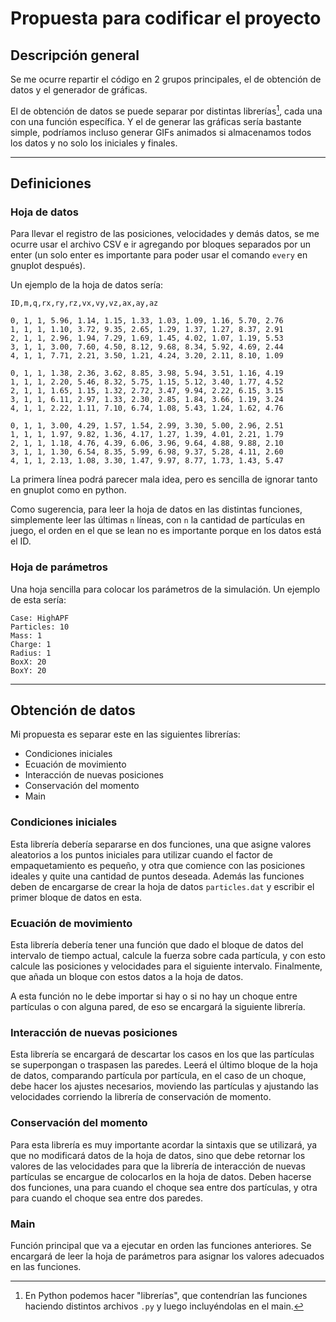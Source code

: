 #   Propuesta para codificar el proyecto

##  Descripción general

Se me ocurre repartir el código en 2 grupos principales, el de obtención de datos y el generador de gráficas.

El de obtención de datos se puede separar por distintas librerías[^1], cada una con una función específica. Y el de generar las gráficas sería bastante simple, podríamos incluso generar GIFs animados si almacenamos todos los datos y no solo los iniciales y finales.

[^1]: En Python podemos hacer "librerías", que contendrían las funciones haciendo distintos archivos ```.py``` y luego incluyéndolas en el main.

***

##  Definiciones

###  Hoja de datos

Para llevar el registro de las posiciones, velocidades y demás datos, se me ocurre usar el archivo CSV e ir agregando por bloques separados por un enter (un solo enter es importante para poder usar el comando ```every``` en gnuplot después).

Un ejemplo de la hoja de datos sería:

```
ID,m,q,rx,ry,rz,vx,vy,vz,ax,ay,az

0, 1, 1, 5.96, 1.14, 1.15, 1.33, 1.03, 1.09, 1.16, 5.70, 2.76
1, 1, 1, 1.10, 3.72, 9.35, 2.65, 1.29, 1.37, 1.27, 8.37, 2.91
2, 1, 1, 2.96, 1.94, 7.29, 1.69, 1.45, 4.02, 1.07, 1.19, 5.53
3, 1, 1, 3.00, 7.60, 4.50, 8.12, 9.68, 8.34, 5.92, 4.69, 2.44
4, 1, 1, 7.71, 2.21, 3.50, 1.21, 4.24, 3.20, 2.11, 8.10, 1.09

0, 1, 1, 1.38, 2.36, 3.62, 8.85, 3.98, 5.94, 3.51, 1.16, 4.19
1, 1, 1, 2.20, 5.46, 8.32, 5.75, 1.15, 5.12, 3.40, 1.77, 4.52
2, 1, 1, 1.65, 1.15, 1.32, 2.72, 3.47, 9.94, 2.22, 6.15, 3.15
3, 1, 1, 6.11, 2.97, 1.33, 2.30, 2.85, 1.84, 3.66, 1.19, 3.24
4, 1, 1, 2.22, 1.11, 7.10, 6.74, 1.08, 5.43, 1.24, 1.62, 4.76

0, 1, 1, 3.00, 4.29, 1.57, 1.54, 2.99, 3.30, 5.00, 2.96, 2.51
1, 1, 1, 1.97, 9.82, 1.36, 4.17, 1.27, 1.39, 4.01, 2.21, 1.79
2, 1, 1, 1.18, 4.76, 4.39, 6.06, 3.96, 9.64, 4.88, 9.88, 2.10
3, 1, 1, 1.30, 6.54, 8.35, 5.99, 6.98, 9.37, 5.28, 4.11, 2.60
4, 1, 1, 2.13, 1.08, 3.30, 1.47, 9.97, 8.77, 1.73, 1.43, 5.47
```

La primera línea podrá parecer mala idea, pero es sencilla de ignorar tanto en gnuplot como en python.

Como sugerencia, para leer la hoja de datos en las distintas funciones, simplemente leer las últimas ```n``` líneas, con ```n``` la cantidad de partículas en juego, el orden en el que se lean no es importante porque en los datos está el ID.

###  Hoja de parámetros
Una hoja sencilla para colocar los parámetros de la simulación. Un ejemplo de esta sería:

```
Case: HighAPF
Particles: 10
Mass: 1
Charge: 1
Radius: 1
BoxX: 20
BoxY: 20
```

***

##  Obtención de datos

Mi propuesta es separar este en las siguientes librerías:

*   Condiciones iniciales
*   Ecuación de movimiento
*   Interacción de nuevas posiciones
*   Conservación del momento
*   Main

### Condiciones iniciales
Esta librería debería separarse en dos funciones, una que asigne valores aleatorios a los puntos iniciales para utilizar cuando el factor de empaquetamiento es pequeño, y otra que comience con las posiciones ideales y quite una cantidad de puntos deseada. Además las funciones deben de encargarse de crear la hoja de datos ```particles.dat``` y escribir el primer bloque de datos en esta.

### Ecuación de movimiento
Esta librería debería tener una función que dado el bloque de datos del intervalo de tiempo actual, calcule la fuerza sobre cada partícula, y con esto calcule las posiciones y velocidades para el siguiente intervalo. Finalmente, que añada un bloque con estos datos a la hoja de datos.

A esta función no le debe importar si hay o si no hay un choque entre partículas o con alguna pared, de eso se encargará la siguiente librería.

### Interacción de nuevas posiciones
Esta librería se encargará de descartar los casos en los que las partículas se superpongan o traspasen las paredes. Leerá el último bloque de la hoja de datos, comparando partícula por partícula, en el caso de un choque, debe hacer los ajustes necesarios, moviendo las partículas y ajustando las velocidades corriendo la librería de conservación de momento. 

### Conservación del momento
Para esta librería es muy importante acordar la sintaxis que se utilizará, ya que no modificará datos de la hoja de datos, sino que debe retornar los valores de las velocidades para que la librería de interacción de nuevas partículas se encargue de colocarlos en la hoja de datos. Deben hacerse dos funciones, una para cuando el choque sea entre dos partículas, y otra para cuando el choque sea entre dos paredes.

### Main
Función principal que va a ejecutar en orden las funciones anteriores. Se encargará de leer la hoja de parámetros para asignar los valores adecuados en las funciones.
